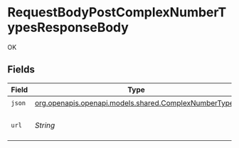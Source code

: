 # RequestBodyPostComplexNumberTypesResponseBody

OK


## Fields

| Field                                                                                                                                                                                                                                                                                                   | Type                                                                                                                                                                                                                                                                                                    | Required                                                                                                                                                                                                                                                                                                | Description                                                                                                                                                                                                                                                                                             | Example                                                                                                                                                                                                                                                                                                 |
| ------------------------------------------------------------------------------------------------------------------------------------------------------------------------------------------------------------------------------------------------------------------------------------------------------- | ------------------------------------------------------------------------------------------------------------------------------------------------------------------------------------------------------------------------------------------------------------------------------------------------------- | ------------------------------------------------------------------------------------------------------------------------------------------------------------------------------------------------------------------------------------------------------------------------------------------------------- | ------------------------------------------------------------------------------------------------------------------------------------------------------------------------------------------------------------------------------------------------------------------------------------------------------- | ------------------------------------------------------------------------------------------------------------------------------------------------------------------------------------------------------------------------------------------------------------------------------------------------------- |
| `json`                                                                                                                                                                                                                                                                                                  | [org.openapis.openapi.models.shared.ComplexNumberTypes](../../models/shared/ComplexNumberTypes.md)                                                                                                                                                                                                      | :heavy_check_mark:                                                                                                                                                                                                                                                                                      | N/A                                                                                                                                                                                                                                                                                                     |                                                                                                                                                                                                                                                                                                         |
| `url`                                                                                                                                                                                                                                                                                                   | *String*                                                                                                                                                                                                                                                                                                | :heavy_check_mark:                                                                                                                                                                                                                                                                                      | N/A                                                                                                                                                                                                                                                                                                     | http://localhost:35123/anything/requestBodies/post/8821239038968084/9223372036854775808/3.141592653589793/3.14159265358979344719667586/complex-number-types?queryBigInt=8821239038968084&queryBigIntStr=9223372036854775808&queryDecimal=3.141592653589793&queryDecimalStr=3.14159265358979344719667586 |
